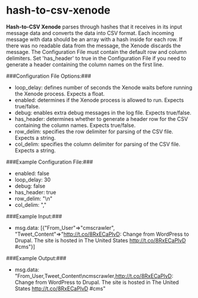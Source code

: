 hash-to-csv-xenode
==================

**Hash-to-CSV Xenode** parses through hashes that it receives in its input message data and converts the data into CSV format. Each incoming message with data should be an array with a hash inside for each row. If there was no readable data from the message, the Xenode discards the message. The Configuration File must contain the default row and column delimiters. Set 'has_header' to true in the Configuration File if you need to generate a header containing the column names on the first line.

###Configuration File Options:###
* loop_delay: defines number of seconds the Xenode waits before running the Xenode process. Expects a float. 
* enabled: determines if the Xenode process is allowed to run. Expects true/false.
* debug: enables extra debug messages in the log file. Expects true/false.
* has_header: determines whether to generate a header row for the CSV containing the column names. Expects true/false.
* row_delim: specifies the row delimiter for parsing of the CSV file. Expects a string.
* col_delim: specifies the column delimiter for parsing of the CSV file. Expects a string.

###Example Configuration File:###
* enabled: false
* loop_delay: 30
* debug: false
* has_header: true
* row_delim: "\n"
* col_delim: ","

###Example Input:###
* msg.data:  [{"From_User"=>"cmscrawler", "Tweet_Content"=>"http://t.co/8RxECaPlvD: Change from WordPress to Drupal. The site is hosted in The United States http://t.co/8RxECaPlvD #cms"}]

###Example Output:###
* msg.data: "From_User,Tweet_Content\ncmscrawler,http://t.co/8RxECaPlvD: Change from WordPress to Drupal. The site is hosted in The United States http://t.co/8RxECaPlvD #cms"
